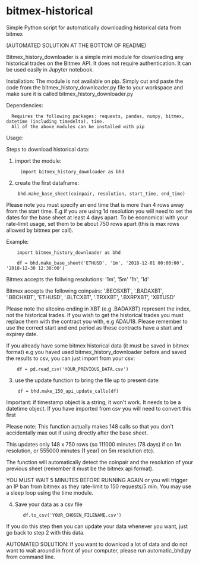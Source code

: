 # bitmex-historical

Simple Python script for automatically downloading historical data from bitmex

(AUTOMATED SOLUTION AT THE BOTTOM OF README)

Bitmex_history_downloader is a simple mini module for downloading any historical trades on the Bitmex API. It does not require authentication. It can be used easily in Jupyter notebook.
  
Installation:
    The module is not available on pip. Simply cut and paste the code from the bitmex_history_downloader.py file to your workspace and make sure it is called bitmex_history_downloader.py
    
 Dependencies:
 
      Requires the following packages: requests, pandas, numpy, bitmex, datetime (including timedelta), time.
      All of the above modules can be installed with pip
      
 
Usage:
 
Steps to download historical data:

1. import the module:

         import bitmex_history_downloader as bhd


2. create the first dataframe:

        bhd.make_base_sheet(coinpair, resolution, start_time, end_time)

Please note you must specify an end time that is more than 4 rows away from the start time. E.g if you are using 1d resolution you will need to set the dates for the base sheet at least 4 days apart. To be economical with your rate-limit usage, set them to be about 750 rows apart (this is max rows allowed by bitmex per call).

Example:

        import bitmex_history_downloader as bhd
  
        df = bhd.make_base_sheet('ETHUSD', '1m', '2018-12-01 00:00:00', '2018-12-30 12:30:00')

 Bitmex accepts the follwing resolutions: '1m', '5m' '1h', '1d'
    
Bitmex accepts the following coinpairs: '.BEOSXBT', '.BADAXBT', '.BBCHXBT', 'ETHUSD', '.BLTCXBT', '.TRXXBT', '.BXRPXBT', 'XBTUSD'
    
Please note the altcoins ending in XBT (e.g .BADAXBT) represent the index, not the historical trades. If you wish to get the historical trades you must replace them with the contract you with, e.g ADAU18. Please remember to use the correct start and end period as these contracts have a start and expirey date.

If you already have some bitmex historical data (it must be saved in bitmex format) e.g you haved used bitmex_history_downloader before and saved the results to csv, you can just import from your csv:

        df = pd.read_csv('YOUR_PREVIOUS_DATA.csv')


3. use the update function to bring the file up to present date:

        df = bhd.make_150_api_update_calls(df)

Important: if timestamp object is a string, it won't work. It needs to be a datetime object. If you have imported from csv you will need to convert this first

Please note: This function actually makes 148 calls so that you don't accidentally max out if using directly after the base sheet.

This updates only 148 x 750 rows (so 111000 minutes (78 days) if on 1m resolution, or 555000 minutes (1 year) on 5m resolution etc).

The function will automatically detect the coinpair and the resolution of your previous sheet (remember it must be the bitmex api format).

YOU MUST WAIT 5 MINUTES BEFORE RUNNING AGAIN or you will trigger an IP ban from bitmex as they rate-limit to 150 requests/5 min. You may use a sleep loop using the time module.


4. Save your data as a csv file

          df.to_csv('YOUR_CHOSEN_FILENAME.csv')

If you do this step then you can update your data whenever you want, just go back to step 2 with this data. 

AUTOMATED SOLUTION: If you want to download a lot of data and do not want to wait around in front of your computer, please run automatic_bhd.py from command line.
    

